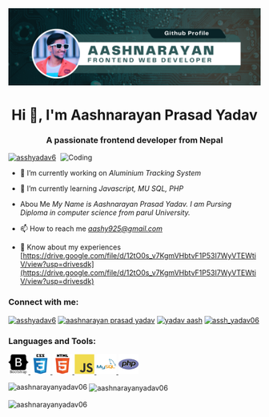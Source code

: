 <div align="center"> <img src="https://github.com/AashnarayanYadav06/AashnarayanYadav06/blob/main/IMG_20230703_094045.png"> </div>
<h1 align="center">Hi 👋, I'm Aashnarayan Prasad Yadav</h1>
<h3 align="center">A passionate frontend developer from Nepal</h3>
<img align="right" alt="Coding" width="400" src="https://camo.githubusercontent.com/8bf6f6d78abc81fcf9c49f10649423e73ea44bc248e83aaae8759d401c829a84/68747470733a2f2f70687973696373677572756b756c2e66696c65732e776f726470726573732e636f6d2f323031392f30322f6368617261637465722d312e676966">

<p align="left"> <a href="https://twitter.com/asshyadav6" target="blank"><img src="https://img.shields.io/twitter/follow/asshyadav6?logo=twitter&style=for-the-badge" alt="asshyadav6" /></a> </p>

- 🔭 I’m currently working on *Aluminium Tracking System*

- 🌱 I’m currently learning *Javascript, MU SQL, PHP*

- Abou Me *My Name is Aashnarayan Prasad Yadav. I am Pursing Diploma in computer science from parul University.*

- 📫 How to reach me *aashy925@gmail.com*

- 📄 Know about my experiences [https://drive.google.com/file/d/12tO0s_v7KgmVHbtvF1P53I7WyVTEWtiV/view?usp=drivesdk](https://drive.google.com/file/d/12tO0s_v7KgmVHbtvF1P53I7WyVTEWtiV/view?usp=drivesdk)

<h3 align="left">Connect with me:</h3>
<p align="left">
<a href="https://twitter.com/asshyadav6" target="blank"><img align="center" src="https://raw.githubusercontent.com/rahuldkjain/github-profile-readme-generator/master/src/images/icons/Social/twitter.svg" alt="asshyadav6" height="30" width="40" /></a>
<a href="https://linkedin.com/in/aashnarayan prasad yadav" target="blank"><img align="center" src="https://raw.githubusercontent.com/rahuldkjain/github-profile-readme-generator/master/src/images/icons/Social/linked-in-alt.svg" alt="aashnarayan prasad yadav" height="30" width="40" /></a>
<a href="https://fb.com/yadav aash" target="blank"><img align="center" src="https://raw.githubusercontent.com/rahuldkjain/github-profile-readme-generator/master/src/images/icons/Social/facebook.svg" alt="yadav aash" height="30" width="40" /></a>
<a href="https://instagram.com/assh_yadav06" target="blank"><img align="center" src="https://raw.githubusercontent.com/rahuldkjain/github-profile-readme-generator/master/src/images/icons/Social/instagram.svg" alt="assh_yadav06" height="30" width="40" /></a>
</p>

<h3 align="left">Languages and Tools:</h3>
<p align="left"> <a href="https://getbootstrap.com" target="_blank" rel="noreferrer"> <img src="https://raw.githubusercontent.com/devicons/devicon/master/icons/bootstrap/bootstrap-plain-wordmark.svg" alt="bootstrap" width="40" height="40"/> </a> <a href="https://www.w3schools.com/css/" target="_blank" rel="noreferrer"> <img src="https://raw.githubusercontent.com/devicons/devicon/master/icons/css3/css3-original-wordmark.svg" alt="css3" width="40" height="40"/> </a> <a href="https://www.w3.org/html/" target="_blank" rel="noreferrer"> <img src="https://raw.githubusercontent.com/devicons/devicon/master/icons/html5/html5-original-wordmark.svg" alt="html5" width="40" height="40"/> </a> <a href="https://developer.mozilla.org/en-US/docs/Web/JavaScript" target="_blank" rel="noreferrer"> <img src="https://raw.githubusercontent.com/devicons/devicon/master/icons/javascript/javascript-original.svg" alt="javascript" width="40" height="40"/> </a> <a href="https://www.mysql.com/" target="_blank" rel="noreferrer"> <img src="https://raw.githubusercontent.com/devicons/devicon/master/icons/mysql/mysql-original-wordmark.svg" alt="mysql" width="40" height="40"/> </a> <a href="https://www.php.net" target="_blank" rel="noreferrer"> <img src="https://raw.githubusercontent.com/devicons/devicon/master/icons/php/php-original.svg" alt="php" width="40" height="40"/> </a> </p>

<p><img align="left" src="https://github-readme-stats.vercel.app/api/top-langs?username=aashnarayanyadav06&show_icons=true&locale=en&layout=compact" alt="aashnarayanyadav06" /></p>

<p>&nbsp;<img align="center" src="https://github-readme-stats.vercel.app/api?username=aashnarayanyadav06&show_icons=true&locale=en" alt="aashnarayanyadav06" /></p>

<p><img align="center" src="https://github-readme-streak-stats.herokuapp.com/?user=aashnarayanyadav06&" alt="aashnarayanyadav06" /></p>
